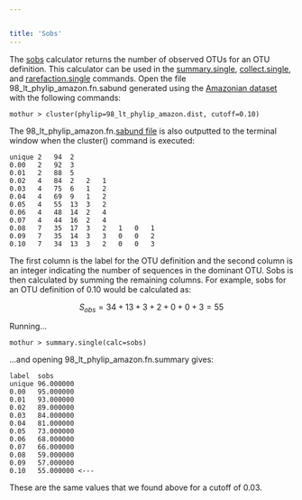 ```yaml
---


title: 'Sobs'
---
```

The [sobs](sobs) calculator returns the number of observed
OTUs for an OTU definition. This calculator can be used in the
[summary.single](summary.single),
[collect.single](collect.single), and
[rarefaction.single](rarefaction.single) commands. Open the
file 98\_lt\_phylip\_amazon.fn.sabund generated using the [ Amazonian
dataset](Media:AmazonData.zip) with the following commands:

    mothur > cluster(phylip=98_lt_phylip_amazon.dist, cutoff=0.10)

The 98\_lt\_phylip\_amazon.fn.[sabund file](sabund_file) is
also outputted to the terminal window when the cluster() command is
executed:

    unique 2   94  2   
    0.00   2   92  3   
    0.01   2   88  5   
    0.02   4   84  2   2   1   
    0.03   4   75  6   1   2   
    0.04   4   69  9   1   2   
    0.05   4   55  13  3   2   
    0.06   4   48  14  2   4   
    0.07   4   44  16  2   4   
    0.08   7   35  17  3   2   1   0   1   
    0.09   7   35  14  3   3   0   0   2   
    0.10   7   34  13  3   2   0   0   3   

The first column is the label for the OTU definition and the second
column is an integer indicating the number of sequences in the dominant
OTU. Sobs is then calculated by summing the remaining columns. For
example, sobs for an OTU definition of 0.10 would be calculated as:

$$S_{obs} = 34 + 13+ 3 + 2 + 0 + 0 + 3 = 55$$

Running\...

    mothur > summary.single(calc=sobs)

\...and opening 98\_lt\_phylip\_amazon.fn.summary gives:

    label  sobs
    unique 96.000000
    0.00   95.000000
    0.01   93.000000
    0.02   89.000000
    0.03   84.000000
    0.04   81.000000
    0.05   73.000000
    0.06   68.000000
    0.07   66.000000
    0.08   59.000000
    0.09   57.000000
    0.10   55.000000 <---

These are the same values that we found above for a cutoff of 0.03.
